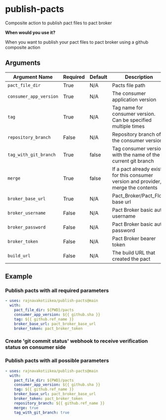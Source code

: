 # publish-pacts
Composite action to publish pact files to pact broker

**When would you use it?**

When you want to publish your pact files to pact broker using a github composite action

## Arguments

| Argument Name                                  | Required | Default | Description                                                                         | Allowed              |
|------------------------------------------------|----------|---------|-------------------------------------------------------------------------------------|----------------------|
| `pact_file_dir`                                | True     | N/A     | Pacts file path                                                                     |                      |
| `consumer_app_version`                         | True     | N/A     | The consumer application version                                                    |                      |
| `tag`                                          | True     | N/A     | Tag name for consumer version. Can be specified multiple times                      |                      |
| `repository_branch`                            | False    | N/A     | Repository branch of the consumer version                                           |                      |
| `tag_with_git_branch`                          | True     | false   | Tag consumer version with the name of the current git branch                        | **true**, **false**  |
| `merge`                                        | True     | false   | If a pact already exists for this consumer version and provider, merge the contents | **true**, **false**  |
| `broker_base_url`                              | True     | N/A     | Pact_Broker/Pact_Flow  base url                                                     |                      |
| `broker_username`                              | False    | N/A     | Pact Broker basic auth username                                                     |                      |
| `broker_password`                              | False    | N/A     | Pact Broker basic auth password                                                     |                      |
| `broker_token`                                 | False    | N/A     | Pact Broker bearer token                                                            |                      |
| `build_url`                                    | False    | N/A     | The build URL that created the pact                                                 |                      |

## Example

### Publish pacts with all required parameters

```yaml
- uses: rajnavakotiikea/publish-pacts@main
  with:
    pact_file_dir: ${PWD}/pacts
    consumer_app_version: ${{ github.sha }}
    tag: ${{ github.ref_name }}
    broker_base_url: pact_broker_base_url
    broker_token: pact_broker_token
```

### Create 'git commit status' webhook to receive verification status on consumer side

### Publish pacts with all possible parameters

```yaml
- uses: rajnavakotiikea/publish-pacts@main
  with:
    pact_file_dir: ${PWD}/pacts
    consumer_app_version: ${{ github.sha }}
    tag: ${{ github.ref_name }}
    broker_base_url: pact_broker_base_url
    broker_token: pact_broker_token
    repository_branch: ${{ github.ref_name }}
    merge: true
    tag_with_git_branch: true
```